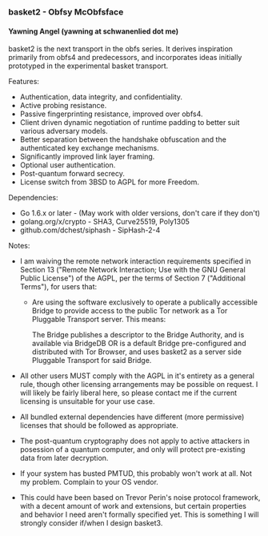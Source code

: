 ### basket2 - Obfsy McObfsface
#### Yawning Angel (yawning at schwanenlied dot me)

basket2 is the next transport in the obfs series.  It derives inspiration
primarily from obfs4 and predecessors, and incorporates ideas initially
prototyped in the experimental basket transport.

Features:

 * Authentication, data integrity, and confidentiality.
 * Active probing resistance.
 * Passive fingerprinting resistance, improved over obfs4.
 * Client driven dynamic negotiation of runtime padding to better suit various
   adversary models.
 * Better separation between the handshake obfuscation and the authenticated
   key exchange mechanisms.
 * Significantly improved link layer framing.
 * Optional user authentication.
 * Post-quantum forward secrecy.
 * License switch from 3BSD to AGPL for more Freedom.

Dependencies:

 * Go 1.6.x or later - (May work with older versions, don't care if they don't)
 * golang.org/x/crypto - SHA3, Curve25519, Poly1305
 * github.com/dchest/siphash - SipHash-2-4

Notes:

 * I am waiving the remote network interaction requirements specified in
   Section 13 ("Remote Network Interaction; Use with the GNU General Public
   License") of the AGPL, per the terms of Section 7 ("Additional Terms"),
   for users that:

    * Are using the software exclusively to operate a publically accessible
      Bridge to provide access to the public Tor network as a Tor Pluggable
      Transport server.  This means:

        The Bridge publishes a descriptor to the Bridge Authority, and is
        available via BridgeDB OR is a default Bridge pre-configured and
        distributed with Tor Browser, and uses basket2 as a server side
        Pluggable Transport for said Bridge.

 * All other users MUST comply with the AGPL in it's entirety as a general
   rule, though other licensing arrangements may be possible on request.
   I will likely be fairly liberal here, so please contact me if the
   current licensing is unsuitable for your use case.

 * All bundled external dependencies have different (more permissive)
   licenses that should be followed as appropriate.

 * The post-quantum cryptography does not apply to active attackers in
   posession of a quantum computer, and only will protect pre-existing data
   from later decryption.

 * If your system has busted PMTUD, this probably won't work at all.  Not my
   problem.  Complain to your OS vendor.

 * This could have been based on Trevor Perin's noise protocol framework, with
   a decent amount of work and extensions, but certain properties and behavior
   I need aren't formally specified yet.  This is something I will strongly
   consider if/when I design basket3.
